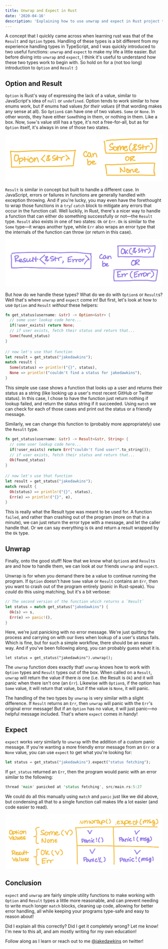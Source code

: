 ```yaml
---
title: Unwrap and Expect in Rust
date: '2020-04-16'
description: 'Explaining how to use unwrap and expect in Rust project to handle Option and Result!'
---
```


A concept that I quickly came across when learning rust was that of the `Result` and `Option` types. Handling of these types is a bit different from my experience handling types in TypeScript, and I was quickly introduced to two useful functions: `unwrap` and `expect` to make my life a little easier. But before diving into `unwrap` and `expect`, I think it's useful to understand how these two types work to begin with. So hold on for a (not too long) introduction to `Option` and `Result` :)

## Option and Result

`Option` is Rust's way of expressing the lack of a value, similar to JavaScript's idea of `null` or `undefined`. Option tends to work similar to how enums work, but if enums had values _for their values_ (if that wording makes any sense at all). So `Option`s can have one of two values. `Some` or `None`. In other words, they have either `Some`thing in them, or nothing in them. Like a box. Now, `Some`'s value still has a type, it's not a free-for-all, but as for `Option` itself, it's always in one of those two states.

![Option is either a value or None](options.png)

`Result` is similar in concept but built to handle a different case. In JavaScript, errors or failures in functions are generally handled with exception throwing. And if you're lucky, you may even have the forethought to wrap those functions in a `try`/ `catch` block to mitigate any errors that occur in the function call. Well luckily, in Rust, there's a nicer way to handle a function that can either do something successfully or not—the `Result` type. `Result` also exists in one of two states: `Ok` or `Err`. `Ok` is similar to the `Some` type—it wraps another type, while `Err` also wraps an error type that the internals of the function can throw (or return in this case).

![Result is either Ok or Err](results.png)

But how do we handle these types? What do we do with `Option`s or `Result`s? Well that's where `unwrap` and `expect` come in! But first, let's look at how to use `Option` and `Result` _without_ these helpers:

```rust
fn get_status(username: &str) -> Option<&str> {
  // some user lookup code here...
  if(!user_exists) return None;
  // if user exists, fetch their status and return that...
  Some(found_status)
}

// now let's use that function
let result = get_status("jakedawkins");
match result {
  Some(status) => println!("{}", status),
  None => println!("couldn't find a status for jakedawkins"),
}
```

This simple use case shows a function that looks up a user and returns their status as a string (like looking up a user's most recent GitHub or Twitter status). In this case, I chose to have the function just return nothing if lookup failed, and return the status string if it succeeded. Using `match` we can check for each of those cases and print out the status or a friendly message.

Similarly, we can change this function to (probably more appropriately) use the `Result` type.

```rust
fn get_status(username: &str) -> Result<&str, String> {
  // some user lookup code here...
  if(!user_exists) return Err("couldn't find user!".to_string());
  // if user exists, fetch their status and return that...
  Ok(found_status)
}

// now let's use that function
let result = get_status("jakedawkins");
match result {
  Ok(status) => println!("{}", status),
  Err(e) => println!("{}", e),
}
```

This is really what the Result type was meant to be used for. A function `failed`, and rather than crashing out of the program (more on that in a minute), we can just return the error type with a message, and let the caller handle that. Or we can say everything is `Ok` and return a result wrapped by the `Ok` type.

## Unwrap

Finally, onto the good stuff! Now that we know what `Option`s and `Result`s are and how to handle them, we can look at our friends `unwrap` and `expect`.

Unwrap is for when you demand there be a value to continue running the program. If `Option` doesn't have `Some` value or `Result` contains an `Err`, then you want to crash out of the program entirely (_panic_ in Rust-speak). You _could_ do this using matching, but it's a bit verbose:

```rust
// The second version of the function which returns a `Result`
let status = match get_status("jakedawkins") {
  Ok(s) => s,
  Err(e) => panic!(),
}
```

Here, we're just panicking with no error message. We're just quitting the process and carrying on with our lives when lookup of a user's status fails. Which is fine, but for such a simple workflow, there should be an easier way. And if you've been following along, you can probably guess what it is.

    let status = get_status("jakedawkins").unwrap();

The `unwrap` function does exactly that! `unwrap` knows how to work with `Option` types and `Result` types out of the box. When called on a `Result`, `unwrap` will return the value if there _is_ one (i.e. the Result is `Ok`) and it will panic when there isn't one (an `Err`). Likewise with `Option`s, if the option has `Some` value, it will return that value, but if the value is `None`, it will panic.

The handling of the two types by `unwrap` is very similar with a slight difference. If `Result` returns an `Err`, then `unwrap` will panic with the `Err`'s original error message! But if an `Option` has no value, it will just panic—no helpful message included. That's where `expect` comes in handy!

## Expect

`expect` works _very_ similarly to `unwrap` with the addition of a custom panic message. If you're wanting a more friendly error message from an `Err` or a `None` value, you can use `expect` to get what you're looking for:

```rust
let status = get_status("jakedawkins").expect("status fetching");
```

If `get_status` returned an `Err`, then the program would panic with an error similar to the following:

```rust
thread 'main' panicked at 'status fetching', src/main.rs:5:27
```

We could do all this manually using `match` and `panic` just like we did above, but condensing all that to a single function call makes life a lot easier (and code easier to read).

![grid showing unwrap/expect results on different values](unwrap-expect-grid.png)

## Conclusion

`expect` and `unwrap` are fairly simple utility functions to make working with `Option` and `Result` types a little more reasonable, and can prevent needing to write much longer `match` blocks, cleaning up code, allowing for better error handling, all while keeping your programs type-safe and easy to reason about!

Did I explain all this correctly? Did I get it completely wrong? Let me know! I'm new to this all, and am mostly writing for my own education!

Follow along as I learn or reach out to me [@jakedawkins](https://twitter.com/jakedawkins) on twitter!
